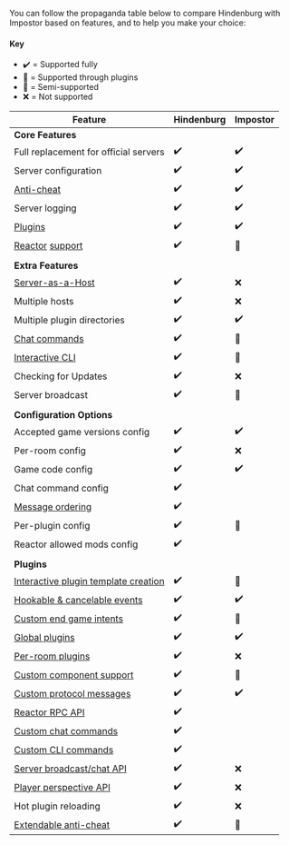 You can follow the propaganda table below to compare Hindenburg with Impostor
based on features, and to help you make your choice:

#### Key
* ✔️ = Supported fully
* 🧩 = Supported through plugins
* 🚧 = Semi-supported
* ❌ = Not supported

| Feature | Hindenburg | Impostor |
|--|--|--|
| **Core Features** |  |  |
| Full replacement for official servers | ✔️ | ✔️ |
| Server configuration | ✔️ | ✔️ |
| [Anti-cheat](./HACS.html) | ✔️ | ✔️ |
| Server logging | ✔️ | ✔️ |
| [Plugins](./Plugins.html) | ✔️ | ✔️ |
| [Reactor](https://reactor.gg.html) [support](./Reactor%20Support.html) | ✔️ | 🧩 |
||||
| **Extra Features** |  |  |
| [Server-as-a-Host](./Server-as-a-Host.html) | ✔️ | ❌ |
| Multiple hosts | ✔️ | ❌ |
| Multiple plugin directories | ✔️ | ✔️ |
| [Chat commands](./Chat%20Commands.html) | ✔️ | 🧩 |
| [Interactive CLI](./Interactive%20CLI.html) | ✔️ | 🚧 |
| Checking for Updates | ✔️ | ❌ |
| Server broadcast | ✔️ | 🧩 |
||||
| **Configuration Options** |  |  |
| Accepted game versions config | ✔️ | ✔️ |
| Per-room config | ✔️ | ❌ |
| Game code config | ✔️ | ✔️ |
| Chat command config | ✔️ |  |
| [Message ordering](./Message%20Ordering.html) | ✔️ |  |
| Per-plugin config | ✔️ | 🚧 |
| Reactor allowed mods config | ✔️ |  |
||||
| **Plugins** |  |  |
| [Interactive plugin template creation](../Plugins/Creating%20a%20Plugin.html) | ✔️ | 🚧 |
| [Hookable & cancelable events](../Plugins/Event%20Listeners.html) | ✔️ | ✔️ |
| [Custom end game intents](../Plugins/End%20Game%20Intents.html) | ✔️ | 🚧 |
| [Global plugins](../Plugins/Global%20and%20Room%20Plugins.html) | ✔️ | ✔️ |
| [Per-room plugins](../Plugins/Global%20and%20Room%20Plugins.html) | ✔️ | ❌ |
| [Custom component support](../Plugins/Custom%20Components.html) | ✔️ | 🚧 |
| [Custom protocol messages](../Plugins/Custom%20Protocol%20Messages.html) | ✔️ | ✔️ |
| [Reactor RPC API](../Plugins/Reactor%20Integration.html) | ✔️ |  |
| [Custom chat commands](../Plugins/Chat%20Commands.html) | ✔️ |  |
| [Custom CLI commands](../Plugins/CLI%20Commands.html) | ✔️ |  |
| [Server broadcast/chat API](../Plugins/Server%20Broadcast.html) | ✔️ | ❌ |
| [Player perspective API](../Plugins/Player%20Perspectives.html) | ✔️ | ❌ |
| Hot plugin reloading | ✔️ | ❌ |
| [Extendable anti-cheat](../Plugins/Anti-Cheat.html) | ✔️ | 🚧 |
